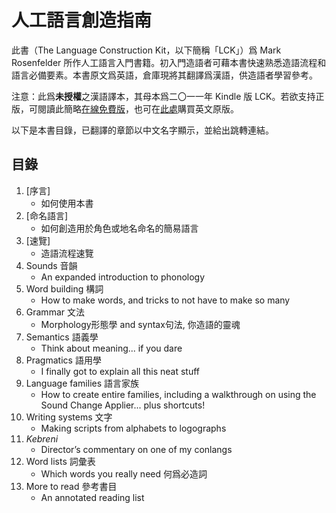 # 人工語言創造指南

此書（The Language Construction Kit，以下簡稱「LCK」）爲 Mark Rosenfelder 所作人工語言入門書籍。初入門造語者可藉本書快速熟悉造語流程和語言必備要素。本書原文爲英語，倉庫現將其翻譯爲漢語，供造語者學習參考。

注意：此爲**未授權**之漢語譯本，其母本爲二〇一一年 Kindle 版 LCK。若欲支持正版，可閱讀此簡略[在線免費版](http://zompist.com/kit.html)，也可在[此處](http://zompist.com/lckbook.html)購買英文原版。

以下是本書目錄，已翻譯的章節以中文名字顯示，並給出跳轉連結。

## 目錄

1. [序言]
    - 如何使用本書
2. [命名語言]
    - 如何創造用於角色或地名命名的簡易語言
3. [速覽]
    - 造語流程速覽
4. Sounds 音韻
    - An expanded introduction to phonology
5. Word building 構詞
    - How to make words, and tricks to not have to make so many
6. Grammar 文法
    - Morphology形態學 and syntax句法, 你造語的靈魂
7. Semantics 語義學
    - Think about meaning... if you dare
8. Pragmatics 語用學
    - I finally got to explain all this neat stuff
9. Language families 語言家族
    - How to create entire families, including a walkthrough on using the Sound Change Applier... plus shortcuts!
10. Writing systems 文字
    - Making scripts from alphabets to logographs
11. *Kebreni*
    - Director’s commentary on one of my conlangs
12. Word lists 詞彙表
    - Which words you really need 何爲必造詞
13. More to read 參考書目
    - An annotated reading list
